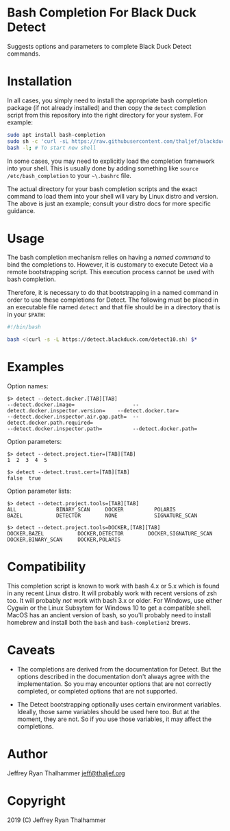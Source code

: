 # Bash Completion For Black Duck Detect

Suggests options and parameters to complete Black Duck Detect
commands.

# Installation

In all cases, you simply need to install the appropriate bash completion
package (if not already installed) and then copy the `detect` completion
script from this repository into the right directory for your system.
For example:

```bash
sudo apt install bash-completion
sudo sh -c 'curl -sL https://raw.githubusercontent.com/thaljef/blackduck-detect-bash-completion/master/detect > /etc/bash_completion.d/detect'
bash -l; # To start new shell
```

In some cases, you may need to explicitly load the completion framework into
your shell. This is usually done by adding something like `source
/etc/bash_completion` to your `~\.bashrc` file.

The actual directory for your bash completion scripts and the exact command to
load them into your shell will vary by Linux distro and version. The above is
just an example; consult your distro docs for more specific guidance.

# Usage

The bash completion mechanism relies on having a _named command_ to bind the
completions to. However, it is customary to execute Detect via a remote
bootstrapping script. This execution process cannot be used with bash
completion.

Therefore, it is necessary to do that bootstrapping in a named command in
order to use these completions for Detect. The following must be placed in an
executable file named `detect` and that file should be in a directory that is
in your `$PATH`:

```bash
#!/bin/bash

bash <(curl -s -L https://detect.blackduck.com/detect10.sh) $*
```
# Examples

Option names:
```
$> detect --detect.docker.[TAB][TAB]
--detect.docker.image=                   --detect.docker.inspector.version=    --detect.docker.tar=
--detect.docker.inspector.air.gap.path=  --detect.docker.path.required=
--detect.docker.inspector.path=          --detect.docker.path=
```

Option parameters:
```
$> detect --detect.project.tier=[TAB][TAB]
1  2  3  4  5

$> detect --detect.trust.cert=[TAB][TAB]
false  true
```

Option parameter lists:
```
$> detect --detect.project.tools=[TAB][TAB]
ALL             BINARY_SCAN     DOCKER          POLARIS
BAZEL           DETECTOR        NONE            SIGNATURE_SCAN

$> detect --detect.project.tools=DOCKER,[TAB][TAB]
DOCKER,BAZEL           DOCKER,DETECTOR        DOCKER,SIGNATURE_SCAN
DOCKER,BINARY_SCAN     DOCKER,POLARIS
```

# Compatibility

This completion script is known to work with bash 4.x or 5.x which is found in
any recent Linux distro. It will probably work with recent versions of zsh
too. It will probably *not* work with bash 3.x or older. For Windows, use
either Cygwin or the Linux Subsytem for Windows 10 to get a compatible shell.
MacOS has an ancient version of bash, so you'll probably need to install
homebrew and install both the `bash` and `bash-completion2` brews.

# Caveats

* The completions are derived from the documentation for Detect. But the
options described in the documentation don't always agree with the
implementation. So you may encounter options that are not correctly completed,
or completed options that are not supported.

* The Detect bootstrapping optionally uses certain environment variables.
Ideally, those same variables should be used here too. But at the moment, they
are not. So if you use those variables, it may affect the completions.

# Author

Jeffrey Ryan Thalhammer <jeff@thaljef.org>

# Copyright

2019 (C) Jeffrey Ryan Thalhammer
